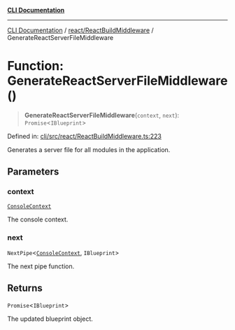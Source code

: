 [**CLI Documentation**](../../../README.md)

***

[CLI Documentation](../../../README.md) / [react/ReactBuildMiddleware](../README.md) / GenerateReactServerFileMiddleware

# Function: GenerateReactServerFileMiddleware()

> **GenerateReactServerFileMiddleware**(`context`, `next`): `Promise`\<`IBlueprint`\>

Defined in: [cli/src/react/ReactBuildMiddleware.ts:223](https://github.com/stonemjs/cli/blob/ae332002b2560de84ae3a35accc1d91282bd1543/src/react/ReactBuildMiddleware.ts#L223)

Generates a server file for all modules in the application.

## Parameters

### context

[`ConsoleContext`](../../../declarations/interfaces/ConsoleContext.md)

The console context.

### next

`NextPipe`\<[`ConsoleContext`](../../../declarations/interfaces/ConsoleContext.md), `IBlueprint`\>

The next pipe function.

## Returns

`Promise`\<`IBlueprint`\>

The updated blueprint object.

